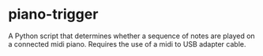 # piano-trigger
A Python script that determines whether a sequence of notes are played on a connected midi piano. Requires the use of a midi to USB adapter cable.
